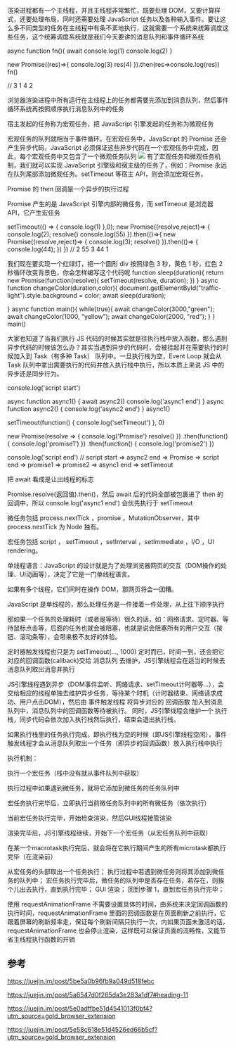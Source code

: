 渲染进程都有一个主线程，并且主线程非常繁忙，既要处理 DOM，又要计算样式，还要处理布局，同时还需要处理 JavaScript 任务以及各种输入事件。要让这么多不同类型的任务在主线程中有条不紊地执行，这就需要一个系统来统筹调度这些任务，这个统筹调度系统就是我们今天要讲的消息队列和事件循环系统


async function fn(){
	await console.log(1)
  	console.log(2)
}

new Promise((res)=>{
  console.log(3)
  res(4)
}).then(res=>console.log(res))
fn()

// 3 1 4 2




浏览器渲染进程中所有运行在主线程上的任务都需要先添加到消息队列，然后事件循环系统再按照顺序执行消息队列中的任务


宿主发起的任务称为宏观任务，把 JavaScript 引擎发起的任务称为微观任务

宏观任务的队列就相当于事件循环。在宏观任务中，JavaScript 的 Promise 还会产生异步代码，JavaScript 必须保证这些异步代码在一个宏观任务中完成，因此，每个宏观任务中又包含了一个微观任务队列
![](https://user-gold-cdn.xitu.io/2019/12/29/16f51edcd71c3918?w=1398&h=1636&f=png&s=283093)
有了宏观任务和微观任务机制，我们就可以实现 JavaScript 引擎级和宿主级的任务了，例如：Promise 永远在队列尾部添加微观任务。setTimeout 等宿主 API，则会添加宏观任务。


Promise 的 then 回调是一个异步的执行过程

Promise 产生的是 JavaScript 引擎内部的微任务，而 setTimeout 是浏览器 API，它产生宏任务


setTimeout(() => { console.log(1) },0);
    new Promise((resolve,reject)=> {
        console.log(2);
        resolve()
        console.log(55)
    }).then(()=>{
        new Promise((resolve,reject)=> {
            console.log(3);
            resolve()
        }).then(()=> {
            console.log(44);
        })
    })
    // 2 55  3 44 1
    <!-- 微任务的优先级比宏任务要高 -->


我们现在要实现一个红绿灯，把一个圆形 div 按照绿色 3 秒，黄色 1 秒，红色 2 秒循环改变背景色，你会怎样编写这个代码呢
    function sleep(duration){
    return new Promise(function(resolve){
        setTimeout(resolve, duration);
    })
}
async function changeColor(duration,color){
    document.getElementById("traffic-light").style.background = color;
    await sleep(duration);

}
async function main(){
    while(true){
        await changeColor(3000,"green");
        await changeColor(1000, "yellow");
        await changeColor(2000, "red");
    }
}
main()


大家也知道了当我们执行 JS 代码的时候其实就是往执行栈中放入函数，那么遇到异步代码的时候该怎么办？其实当遇到异步的代码时，会被挂起并在需要执行的时候加入到 Task（有多种 Task） 队列中。一旦执行栈为空，Event Loop 就会从 Task 队列中拿出需要执行的代码并放入执行栈中执行，所以本质上来说 JS 中的异步还是同步行为。

console.log('script start')

async function async1() {
  await async2()
  console.log('async1 end')
}
async function async2() {
  console.log('async2 end')
}
async1()

setTimeout(function() {
  console.log('setTimeout')
}, 0)

new Promise(resolve => {
  console.log('Promise')
  resolve()
})
  .then(function() {
    console.log('promise1')
  })
  .then(function() {
    console.log('promise2')
  })

console.log('script end')
// script start => async2 end => Promise => script end => promise1 => promise2 => async1 end => setTimeout

把 await 看成是让出线程的标志

Promise.resolve(返回值).then()，然后 await 后的代码全部被包裹进了 then 的回调中，所以 console.log('async1 end') 会优先执行于 setTimeout


微任务包括 process.nextTick ，promise ，MutationObserver，其中 process.nextTick 为 Node 独有。

宏任务包括 script ， setTimeout ，setInterval ，setImmediate ，I/O ，UI rendering。


单线程语言：JavaScript 的设计就是为了处理浏览器网页的交互（DOM操作的处理、UI动画等），决定了它是一门单线程语言。

如果有多个线程，它们同时在操作 DOM，那网页将会一团糟。

JavaScript 是单线程的，那么处理任务是一件接着一件处理，从上往下顺序执行

那如果一个任务的处理耗时（或者是等待）很久的话，如：网络请求、定时器、等待鼠标点击等，后面的任务也就会被阻塞，也就是说会阻塞所有的用户交互（按钮、滚动条等），会带来极不友好的体验。


定时器触发线程也只是为 setTimeout(..., 1000) 定时而已，时间一到，还会把它对应的回调函数(callback)交给 消息队列 去维护，JS引擎线程会在适当的时候去消息队列取出消息并执行

JS引擎线程遇到异步（DOM事件监听、网络请求、setTimeout计时器等...），会交给相应的线程单独去维护异步任务，等待某个时机（计时器结束、网络请求成功、用户点击DOM），然后由 事件触发线程 将异步对应的 回调函数 加入到消息队列中，消息队列中的回调函数等待被执行。
同时，JS引擎线程会维护一个 执行栈，同步代码会依次加入执行栈然后执行，结束会退出执行栈。

如果执行栈里的任务执行完成，即执行栈为空的时候（即JS引擎线程空闲），事件触发线程才会从消息队列取出一个任务（即异步的回调函数）放入执行栈中执行

执行机制：


执行一个宏任务（栈中没有就从事件队列中获取）


执行过程中如果遇到微任务，就将它添加到微任务的任务队列中


宏任务执行完毕后，立即执行当前微任务队列中的所有微任务（依次执行）


当前宏任务执行完毕，开始检查渲染，然后GUI线程接管渲染


渲染完毕后，JS引擎线程继续，开始下一个宏任务（从宏任务队列中获取）

在某一个macrotask执行完后，就会将在它执行期间产生的所有microtask都执行完毕（在渲染前）

从宏任务的头部取出一个任务执行；
执行过程中若遇到微任务则将其添加到微任务的队列中；
宏任务执行完毕后，微任务的队列中是否存在任务，若存在，则挨个儿出去执行，直到执行完毕；
GUI 渲染；
回到步骤 1，直到宏任务执行完毕；


使用 requestAnimationFrame 不需要设置具体的时间，由系统来决定回调函数的执行时间，requestAnimationFrame 里面的回调函数是在页面刷新之前执行，它跟着屏幕的刷新频率走，保证每个刷新间隔只执行一次，内如果页面未激活的话，requestAnimationFrame 也会停止渲染，这样既可以保证页面的流畅性，又能节省主线程执行函数的开销

## 参考
https://juejin.im/post/5be5a0b96fb9a049d518febc


https://juejin.im/post/5a6547d0f265da3e283a1df7#heading-11


https://juejin.im/post/5e0adffbe51d4541013f0bf4?utm_source=gold_browser_extension


https://juejin.im/post/5e58c618e51d4526ed66b5cf?utm_source=gold_browser_extension